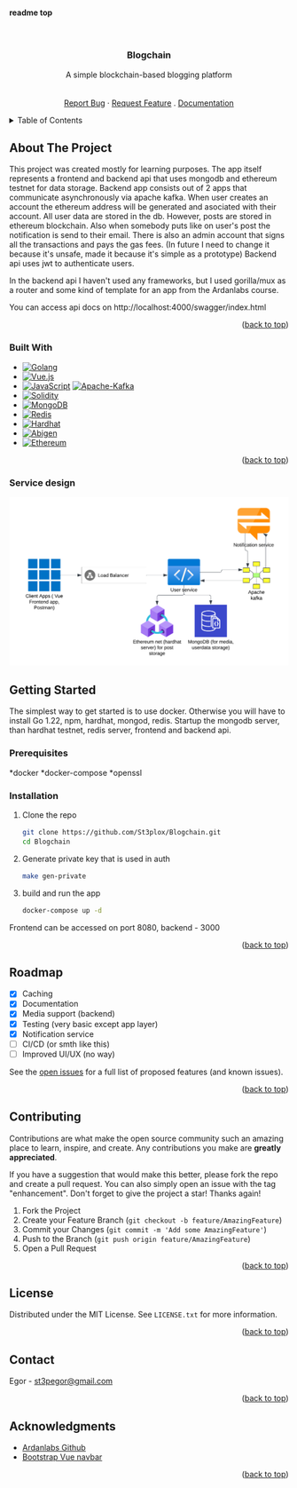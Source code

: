 #### readme top

<!-- PROJECT LOGO -->
<br />
<div align="center">

  <h3 align="center">Blogchain </h3>

  <p align="center">
    A simple blockchain-based blogging platform
    <br />
<!--     <a href="https://github.com/St3plox/Blogchain"><strong>Explore the docs »</strong></a> -->
    <br />
    <br />
    <a href="https://github.com/St3plox/Blogchain/issues/new?labels=bug&template=bug-report---.md">Report Bug</a>
    ·
    <a href="https://github.com/St3plox/Blogchain/issues/new?labels=enhancement&template=feature-request---.md">Request Feature</a>
    .
    <a href="https://pkg.go.dev/github.com/St3plox/Blogchain">Documentation</a>
  </p>
</div>



<!-- TABLE OF CONTENTS -->
<details>
  <summary>Table of Contents</summary>
  <ol>
    <li>
      <a href="#about-the-project">About The Project</a>
      <ul>
        <li><a href="#built-with">Built With</a></li>
      </ul>
    </li>
    <li> <a href="#app-design">Service design<a/></li>
    <li>
      <a href="#getting-started">Getting Started</a>
      <ul>
        <li><a href="#prerequisites">Prerequisites</a></li>
        <li><a href="#installation">Installation</a></li>
      </ul>
    </li>
    <li><a href="#roadmap">Roadmap</a></li>
    <li><a href="#contributing">Contributing</a></li>
    <li><a href="#license">License</a></li>
    <li><a href="#contact">Contact</a></li>
    <li><a href="#acknowledgments">Acknowledgments</a></li>
  </ol>
</details>



<!-- ABOUT THE PROJECT -->
## About The Project

This project was created mostly for learning purposes. The app itself represents a frontend and backend api that uses  mongodb and ethereum testnet for data storage. Backend app consists out of 2 apps that communicate asynchronously via apache kafka.
When user creates an account the ethereum address will be generated and asociated with their account. All user data are stored in the db. However, posts are stored in ethereum blockchain. Also when somebody puts like on user's post the notification is send to their email.
There is also an admin account that signs all the transactions and pays the gas fees.
(In future I need to change it because it's unsafe, made it because it's simple as a prototype) Backend api uses jwt to authenticate users.

In the backend api I haven't used any frameworks, but I used gorilla/mux as a router and some kind of template for an app
from the Ardanlabs course.

You can access api docs on http://localhost:4000/swagger/index.html

<p align="right">(<a href="#readme-top">back to top</a>)</p>


### Built With

* [![Golang][Golang]][Golang-url]
* [![Vue.js][Vue.js]][Vue-url]
* [![JavaScript][JavaScript]][JavaScript-url]
  [![Apache-Kafka][Apache-Kafka]][Apache-Kafka-url]
* [![Solidity][Solidity]][Solidity-url]
* [![MongoDB][MongoDB]][MongoDB-url]
* [![Redis][Redis]][Redis-url]
* [![Hardhat][Hardhat]][Hardhat-url]
* [![Abigen][Abigen]][Abigen-url]
* [![Ethereum][Ethereum]][Ethereum-url]

<p align="right">(<a href="#readme-top">back to top</a>)</p>


### Service design
![Blogchain](./assets/Blogchain.png)

<!-- GETTING STARTED -->
## Getting Started
The simplest way to get started is to use docker. Otherwise you will have to install Go 1.22, npm, hardhat, mongod, redis. Startup the mongodb server, than hardhat testnet, 
redis server, frontend and backend api.

### Prerequisites
*docker
*docker-compose
*openssl

### Installation

1. Clone the repo
   ```bash
   git clone https://github.com/St3plox/Blogchain.git
   cd Blogchain
   ```
3. Generate private key that is used in auth
   ```bash
   make gen-private
   ```
4. build and run the app
   ```bash
   docker-compose up -d
   ```
Frontend can be accessed on port 8080, backend - 3000

<p align="right">(<a href="#readme-top">back to top</a>)</p>




<!-- ROADMAP -->
## Roadmap

- [X] Caching
- [X] Documentation
- [X] Media support (backend)
- [X] Testing (very basic except app layer)
- [X] Notification service
- [ ] CI/CD (or smth like this)
- [ ] Improved UI/UX (no way)

See the [open issues](https://github.com/St3plox/Blogchain/issues) for a full list of proposed features (and known issues).

<p align="right">(<a href="#readme-top">back to top</a>)</p>



<!-- CONTRIBUTING -->
## Contributing

Contributions are what make the open source community such an amazing place to learn, inspire, and create. Any contributions you make are **greatly appreciated**.

If you have a suggestion that would make this better, please fork the repo and create a pull request. You can also simply open an issue with the tag "enhancement".
Don't forget to give the project a star! Thanks again!

1. Fork the Project
2. Create your Feature Branch (`git checkout -b feature/AmazingFeature`)
3. Commit your Changes (`git commit -m 'Add some AmazingFeature'`)
4. Push to the Branch (`git push origin feature/AmazingFeature`)
5. Open a Pull Request

<p align="right">(<a href="#readme-top">back to top</a>)</p>



<!-- LICENSE -->
## License

Distributed under the MIT License. See `LICENSE.txt` for more information.

<p align="right">(<a href="#readme-top">back to top</a>)</p>



<!-- CONTACT -->
## Contact

Egor - st3pegor@gmail.com


<p align="right">(<a href="#readme-top">back to top</a>)</p>



<!-- ACKNOWLEDGMENTS -->
## Acknowledgments

* [Ardanlabs Github](https://github.com/ardanlabs)
* [Bootstrap Vue navbar](https://bootstrap-vue.org/docs/components/navbar)

<p align="right">(<a href="#readme-top">back to top</a>)</p>

<!-- MARKDOWN LINKS & IMAGES -->
<!-- https://www.markdownguide.org/basic-syntax/#reference-style-links -->
[Golang]: https://img.shields.io/badge/go-00ADD8?style=for-the-badge&logo=go&logoColor=white
[Golang-url]: https://golang.org/
[Vue.js]: https://img.shields.io/badge/Vue.js-35495E?style=for-the-badge&logo=vuedotjs&logoColor=4FC08D
[Vue-url]: https://vuejs.org/
[JavaScript]: https://img.shields.io/badge/javascript-F7DF1E?style=for-the-badge&logo=javascript&logoColor=black
[JavaScript-url]: https://www.javascript.com/
[Solidity]: https://img.shields.io/badge/solidity-363636?style=for-the-badge&logo=solidity&logoColor=white
[Solidity-url]: https://docs.soliditylang.org/
[Apache-Kafka]: https://img.shields.io/badge/Apache_Kafka-231F20?style=for-the-badge&logo=apache-kafka&logoColor=white
[Apache-Kafka-url]: https://kafka.apache.org/
[MongoDB]: https://img.shields.io/badge/MongoDB-4EA94B?style=for-the-badge&logo=mongodb&logoColor=white
[MongoDB-url]: https://www.mongodb.com/
[Hardhat]: https://img.shields.io/badge/Hardhat-FFCF24?style=for-the-badge&logo=hardhat&logoColor=black
[Hardhat-url]: https://hardhat.org/
[Abigen]: https://img.shields.io/badge/abigen-00ADD8?style=for-the-badge&logo=go&logoColor=white
[Abigen-url]: https://pkg.go.dev/github.com/ethereum/go-ethereum/accounts/abi/bind
[Ethereum]: https://img.shields.io/badge/ethereum-3C3C3D?style=for-the-badge&logo=ethereum&logoColor=white
[Ethereum-url]: https://ethereum.org/
[Redis]: https://img.shields.io/badge/Redis-DC382D?style=for-the-badge&logo=redis&logoColor=white
[Redis-url]: https://redis.io/
